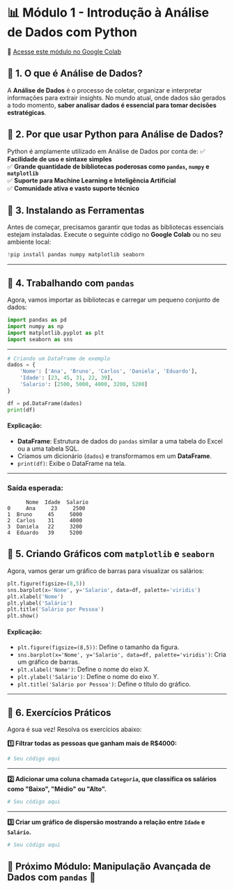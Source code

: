# 📊 Módulo 1 - Introdução à Análise de Dados com Python

🔗 <a href="https://colab.research.google.com/drive/1d8PZD40HpAfgAQf_rvtMgiVZaxfy9-OZ" target="_blank">Acesse este módulo no Google Colab</a>


## 🔹 1. O que é Análise de Dados?
A **Análise de Dados** é o processo de coletar, organizar e interpretar informações para extrair insights. No mundo atual, onde dados são gerados a todo momento, **saber analisar dados é essencial para tomar decisões estratégicas**.

## 🔹 2. Por que usar Python para Análise de Dados?
Python é amplamente utilizado em Análise de Dados por conta de:
✅ **Facilidade de uso e sintaxe simples**  
✅ **Grande quantidade de bibliotecas poderosas como `pandas`, `numpy` e `matplotlib`**  
✅ **Suporte para Machine Learning e Inteligência Artificial**  
✅ **Comunidade ativa e vasto suporte técnico**  

## 🔹 3. Instalando as Ferramentas
Antes de começar, precisamos garantir que todas as bibliotecas essenciais estejam instaladas. Execute o seguinte código no **Google Colab** ou no seu ambiente local:

```python
!pip install pandas numpy matplotlib seaborn
```

---

## 🔹 4. Trabalhando com `pandas`
Agora, vamos importar as bibliotecas e carregar um pequeno conjunto de dados:

```python
import pandas as pd
import numpy as np
import matplotlib.pyplot as plt
import seaborn as sns
```

---

```python
# Criando um DataFrame de exemplo
dados = {
    'Nome': ['Ana', 'Bruno', 'Carlos', 'Daniela', 'Eduardo'],
    'Idade': [23, 45, 31, 22, 39],
    'Salario': [2500, 5000, 4000, 3200, 5200]
}

df = pd.DataFrame(dados)
print(df)
```

#### **Explicação:**
- **DataFrame**: Estrutura de dados do `pandas` similar a uma tabela do Excel ou a uma tabela SQL.
- Criamos um dicionário (`dados`) e transformamos em um **DataFrame**.
- `print(df)`: Exibe o DataFrame na tela.

---

### **Saída esperada:**
```
      Nome  Idade  Salario
0     Ana     23     2500
1  Bruno     45     5000
2  Carlos    31     4000
3  Daniela   22     3200
4  Eduardo   39     5200
```

## 🔹 5. Criando Gráficos com `matplotlib` e `seaborn`
Agora, vamos gerar um gráfico de barras para visualizar os salários:

```python
plt.figure(figsize=(8,5))
sns.barplot(x='Nome', y='Salario', data=df, palette='viridis')
plt.xlabel('Nome')
plt.ylabel('Salário')
plt.title('Salário por Pessoa')
plt.show()
```

#### **Explicação:**
- `plt.figure(figsize=(8,5))`: Define o tamanho da figura.
- `sns.barplot(x='Nome', y='Salario', data=df, palette='viridis')`: Cria um gráfico de barras.
- `plt.xlabel('Nome')`: Define o nome do eixo X.
- `plt.ylabel('Salário')`: Define o nome do eixo Y.
- `plt.title('Salário por Pessoa')`: Define o título do gráfico.

---

## 🔹 6. Exercícios Práticos
Agora é sua vez! Resolva os exercícios abaixo:

**1️⃣ Filtrar todas as pessoas que ganham mais de R$4000:**
```python
# Seu código aqui
```

---

**2️⃣ Adicionar uma coluna chamada `Categoria`, que classifica os salários como "Baixo", "Médio" ou "Alto".**
```python
# Seu código aqui
```

---

**3️⃣ Criar um gráfico de dispersão mostrando a relação entre `Idade` e `Salário`.**
```python
# Seu código aqui
```

## 📌 **Próximo Módulo:** Manipulação Avançada de Dados com `pandas` 🚀
